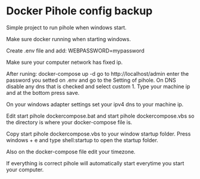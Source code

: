 # Docker Pihole config backup

Simple project to run pihole when windows start.

Make sure docker running when starting windows.
 
Create .env file and add: WEBPASSWORD=mypassword

Make sure your computer network has fixed ip.

After runing: docker-compose up -d go to http://localhost/admin enter the password you setted on .env and go to the Setting of pihole. On DNS disable any dns that is checked and select custom 1. Type your machine ip and at the bottom press save.

On your windows adapter settings set your ipv4 dns to your machine ip.

Edit start pihole dockercompose.bat and start pihole dockercompose.vbs so the directory is where your docker-compose file is.

Copy start pihole dockercompose.vbs to your window startup folder. Press windows + e and type shell:startup to open the startup folder.

Also on the docker-compose file edit your timezone.

If everything is correct pihole will automatically start everytime you start your computer.
